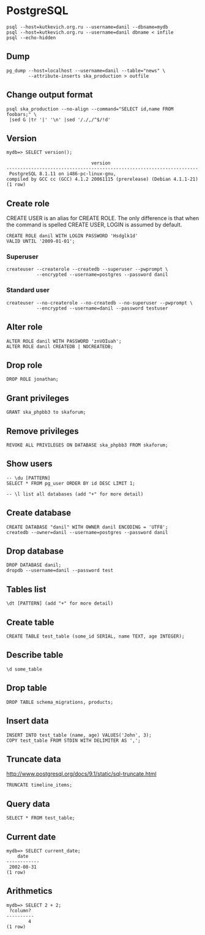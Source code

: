 <!-- -*- coding: utf-8-unix; -*-
     Danil Kutkevich's reference cards <http://kutkevich.org/rc>.
     Copyright (C) 2007, 2008, 2009, 2010 Danil Kutkevich <danil@kutkevich.org>

     This reference cards is licensed under the Creative Commons
     Attribution-Share Alike 3.0 Unported License. To view a copy of this
     license, see the COPYING file or visit
     <http://creativecommons.org/licenses/by-sa/3.0/> or send a letter to
     Creative Commons, 171 Second Street, Suite 300, San Francisco,
     California, 94105, USA. -->

PostgreSQL
==========

    psql --host=kutkevich.org.ru --username=danil --dbname=mydb
    psql --host=kutkevich.org.ru --username=danil dbname < infile
    psql --echo-hidden

Dump
----

    pg_dump --host=localhost --username=danil --table="news" \
            --attribute-inserts ska_production > outfile

Change output format
--------------------

    psql ska_production --no-align --command="SELECT id,name FROM foobars;" \
     |sed G |tr '|' '\n' |sed '/./,/^$/!d'

Version
-------

    mydb=> SELECT version();

                                   version
    ----------------------------------------------------------------------
     PostgreSQL 8.1.11 on i486-pc-linux-gnu,
    compiled by GCC cc (GCC) 4.1.2 20061115 (prerelease) (Debian 4.1.1-21)
    (1 row)

Create role
-----------

CREATE USER is an alias for CREATE ROLE. The only difference is that
when the command is spelled CREATE USER, LOGIN is assumed by default.


    CREATE ROLE danil WITH LOGIN PASSWORD 'Hsdglk1d'
    VALID UNTIL '2009-01-01';

### Superuser

    createuser --createrole --createdb --superuser --pwprompt \
               --encrypted --username=postgres --password danil

### Standard user

    createuser --no-createrole --no-createdb --no-superuser --pwprompt \
               --encrypted --username=danil --password testuser

Alter role
----------

    ALTER ROLE danil WITH PASSWORD 'znVOIuah';
    ALTER ROLE danil CREATEDB | NOCREATEDB;

Drop role
---------

    DROP ROLE jonathan;

Grant privileges
----------------

    GRANT ska_phpbb3 to skaforum;

Remove privileges
-----------------

    REVOKE ALL PRIVILEGES ON DATABASE ska_phpbb3 FROM skaforum;

Show users
----------

    -- \du [PATTERN]
    SELECT * FROM pg_user ORDER BY id DESC LIMIT 1;

    -- \l list all databases (add "+" for more detail)

Create database
---------------

    CREATE DATABASE "danil" WITH OWNER danil ENCODING = 'UTF8';
    createdb --owner=danil --username=postgres --password danil

Drop database
-------------

    DROP DATABASE danil;
    dropdb --username=danil --password test

Tables list
-----------

    \dt [PATTERN] (add "+" for more detail)

Create table
------------

    CREATE TABLE test_table (some_id SERIAL, name TEXT, age INTEGER);

Describe table
--------------

    \d some_table

Drop table
----------

    DROP TABLE schema_migrations, products;

Insert data
-----------

    INSERT INTO test_table (name, age) VALUES('John', 3);
    COPY test_table FROM STDIN WITH DELIMITER AS ',';

Truncate data
-------------

<http://www.postgresql.org/docs/9.1/static/sql-truncate.html>

    TRUNCATE timeline_items;

Query data
----------

    SELECT * FROM test_table;

Current date
------------

    mydb=> SELECT current_date;
        date
    ------------
     2002-08-31
    (1 row)

Arithmetics
-----------

    mydb=> SELECT 2 + 2;
     ?column?
    ----------
            4
    (1 row)
